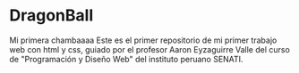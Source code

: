 # DragonBall
Mi primera chambaaaa
Este es el primer repositorio de mi primer trabajo web con html y css, guiado por el profesor Aaron Eyzaguirre Valle del curso de "Programación y Diseño Web" del instituto peruano SENATI.
